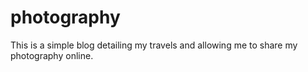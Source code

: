 # photography

This is a simple blog detailing my travels and allowing me to share my photography online.
